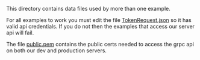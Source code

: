 This directory contains data files used by more than one example.

For all examples to work you must edit the file [TokenRequest.json](/examples/data/TokenRequest.json) so it has valid api credentials.  If you do not then the examples that access our server api will fail.

The file [public.pem](/examples/data/public.pem) contains the public certs needed to access the grpc api on both our dev and production servers.
